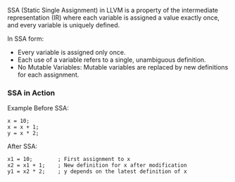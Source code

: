 SSA (Static Single Assignment) in LLVM is a property of the intermediate representation (IR) where each variable is assigned a value exactly once, and every variable is uniquely defined.

In SSA form:
- Every variable is assigned only once.
- Each use of a variable refers to a single, unambiguous definition.
- No Mutable Variables: Mutable variables are replaced by new definitions for each assignment.

### SSA in Action
Example Before SSA:
```
x = 10;
x = x + 1;
y = x * 2;
```

After SSA:
```
x1 = 10;        ; First assignment to x
x2 = x1 + 1;    ; New definition for x after modification
y1 = x2 * 2;    ; y depends on the latest definition of x
```

